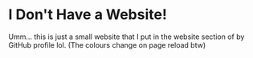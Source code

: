 # I Don't Have a Website!
Umm... this is just a small website that I put in the website section of by GitHub profile lol. (The colours change on page reload btw)
